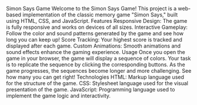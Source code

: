 Simon Says Game
Welcome to the Simon Says Game! This project is a web-based implementation of the classic memory game "Simon Says," built using HTML, CSS, and JavaScript.
Features
Responsive Design: The game is fully responsive and works on devices of all sizes.
Interactive Gameplay: Follow the color and sound patterns generated by the game and see how long you can keep up!
Score Tracking: Your highest score is tracked and displayed after each game.
Custom Animations: Smooth animations and sound effects enhance the gaming experience.
Usage
Once you open the game in your browser, the game will display a sequence of colors. Your task is to replicate the sequence by clicking the corresponding buttons. As the game progresses, the sequences become longer and more challenging. See how many you can get right!
Technologies
HTML: Markup language used for the structure of the game.
CSS: Stylesheet language used for the visual presentation of the game.
JavaScript: Programming language used to implement the game logic and interactivity.